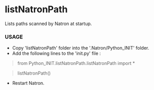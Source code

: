 # listNatronPath

Lists paths scanned by Natron at startup.

### USAGE

* Copy 'listNatronPath' folder into the '.Natron/Python_INIT' folder.
* Add the following lines to the 'init.py' file :


>from Python_INIT.listNatronPath.listNatronPath import *

>listNatronPath()

* Restart Natron.
